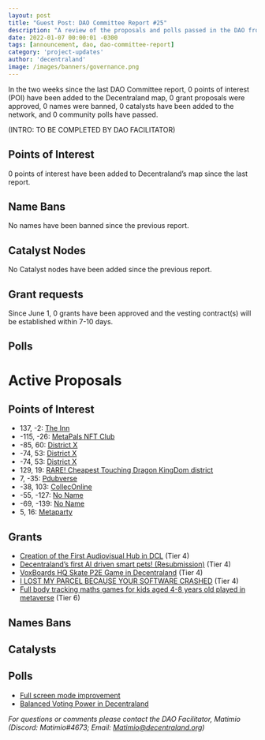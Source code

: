 ```yaml
---
layout: post
title: "Guest Post: DAO Committee Report #25"
description: "A review of the proposals and polls passed in the DAO from June 1 through June 15".
date: 2022-01-07 00:00:01 -0300
tags: [announcement, dao, dao-committee-report]
category: 'project-updates'
author: 'decentraland'
image: /images/banners/governance.png
---
```


In the two weeks since the last DAO Committee report, 0 points of interest (POI) have been added to the Decentraland map, 0 grant proposals were approved, 0 names were banned, 0 catalysts have been added to the network, and 0 community polls have passed.

(INTRO: TO BE COMPLETED BY DAO FACILITATOR)

## Points of Interest
0 points of interest have been added to Decentraland’s map since the last report.


## Name Bans

No names have been banned since the previous report.

## Catalyst Nodes
No Catalyst nodes have been added since the previous report.


## Grant requests
Since June 1, 0 grants have been approved and the vesting contract(s) will be established within 7-10 days.


## Polls


# Active Proposals

## Points of Interest

* 137, -2: [The Inn](https://governance.decentraland.org/proposal/?id=dcec2be0-e119-11ec-8ad9-ab7454ba5993)
* -115, -26: [ MetaPals NFT Club](https://governance.decentraland.org/proposal/?id=bd9ccfb0-e0f6-11ec-8ad9-ab7454ba5993)
* -85, 60: [District X](https://governance.decentraland.org/proposal/?id=46a1c500-e038-11ec-8ad9-ab7454ba5993)
* -74, 53: [District X](https://governance.decentraland.org/proposal/?id=0ffcf830-e038-11ec-8ad9-ab7454ba5993)
* -74, 53: [District X](https://governance.decentraland.org/proposal/?id=f572d750-e037-11ec-8ad9-ab7454ba5993)
* 129, 19: [RARE! Cheapest Touching Dragon KingDom district](https://governance.decentraland.org/proposal/?id=652553c0-defd-11ec-8ad9-ab7454ba5993)
* 7, -35: [Pdubverse](https://governance.decentraland.org/proposal/?id=a8c393f0-defb-11ec-8ad9-ab7454ba5993)
* -38, 103: [CollecOnline](https://governance.decentraland.org/proposal/?id=23e2b720-dd9c-11ec-8ad9-ab7454ba5993)
* -55, -127: [No Name](https://governance.decentraland.org/proposal/?id=433d3120-dd62-11ec-8ad9-ab7454ba5993)
* -69, -139: [No Name](https://governance.decentraland.org/proposal/?id=4d16a900-dd22-11ec-8ad9-ab7454ba5993)
* 5, 16: [Metaparty](https://governance.decentraland.org/proposal/?id=fb0c4680-dcc0-11ec-8ad9-ab7454ba5993)

## Grants

* [Creation of the First Audiovisual Hub in DCL](https://governance.decentraland.org/proposal/?id=62493ff0-e03c-11ec-8ad9-ab7454ba5993) (Tier 4)
* [Decentraland’s first AI driven smart pets! (Resubmission)](https://governance.decentraland.org/proposal/?id=edaa5480-dc9a-11ec-8ad9-ab7454ba5993) (Tier 4)
* [VoxBoards HQ Skate P2E Game in Decentraland](https://governance.decentraland.org/proposal/?id=bf1141e0-dc01-11ec-8ad9-ab7454ba5993) (Tier 4)
* [I LOST MY PARCEL BECAUSE YOUR SOFTWARE CRASHED](https://governance.decentraland.org/proposal/?id=95740eb0-dbfe-11ec-8ad9-ab7454ba5993) (Tier 4)
* [Full body tracking maths games for kids aged 4-8 years old played in metaverse](https://governance.decentraland.org/proposal/?id=0c093a80-db2f-11ec-8ad9-ab7454ba5993) (Tier 6)

## Names Bans


## Catalysts


## Polls

* [Full screen mode improvement](https://governance.decentraland.org/proposal/?id=7f19a4b0-e0a7-11ec-8ad9-ab7454ba5993)
* [Balanced Voting Power in Decentraland](https://governance.decentraland.org/proposal/?id=dfc7a4d0-e019-11ec-8ad9-ab7454ba5993)

*For questions or comments please contact the DAO Facilitator, Matimio (Discord: Matimio#4673; Email: [Matimio@decentraland.org](mailto:Matimio@decentraland.org))*